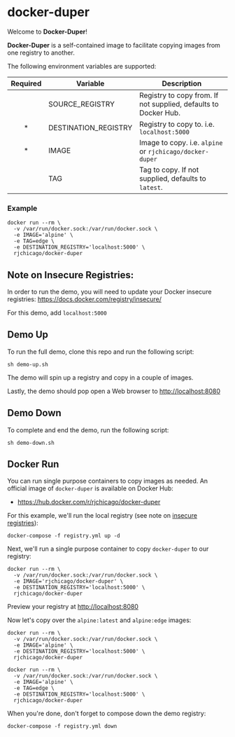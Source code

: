 # docker-duper

Welcome to **Docker-Duper**!

**Docker-Duper** is a self-contained image to facilitate copying images from one registry to another.

The following environment variables are supported:

| Required | Variable             | Description                                                     |
|:--------:|----------------------|-----------------------------------------------------------------|
|          | SOURCE_REGISTRY      | Registry to copy from. If not supplied, defaults to Docker Hub. |
|     *    | DESTINATION_REGISTRY | Registry to copy to. i.e. `localhost:5000`                      |
|     *    | IMAGE                | Image to copy. i.e. `alpine` or `rjchicago/docker-duper`        |
|          | TAG                  | Tag to copy. If not supplied, defaults to `latest`.             |

### Example

```
docker run --rm \
  -v /var/run/docker.sock:/var/run/docker.sock \
  -e IMAGE='alpine' \
  -e TAG=edge \
  -e DESTINATION_REGISTRY='localhost:5000' \
  rjchicago/docker-duper
```

## <a href="note-insecure-registries"></a>Note on Insecure Registries:
In order to run the demo, you will need to update your Docker insecure registries:
https://docs.docker.com/registry/insecure/

For this demo, add `localhost:5000`


## <a href="demo-up"></a>Demo Up
To run the full demo, clone this repo and run the following script:

```
sh demo-up.sh
```

The demo will spin up a registry and copy in a couple of images.

Lastly, the demo should pop open a Web browser to <a href="http://localhost:8080" target="_blank">http://localhost:8080</a>


## <a href="demo-down"></a>Demo Down
To complete and end the demo, run the following script:

```
sh demo-down.sh
```


## <a href="docker-run"></a>Docker Run
You can run single purpose containers to copy images as needed. An official image of `docker-duper` is available on Docker Hub:
* https://hub.docker.com/r/rjchicago/docker-duper

For this example, we'll run the local registry (see note on [insecure registries](#note-insecure-registries)):

```
docker-compose -f registry.yml up -d
```

Next, we'll run a single purpose container to copy `docker-duper` to our registry:

```
docker run --rm \
  -v /var/run/docker.sock:/var/run/docker.sock \
  -e IMAGE='rjchicago/docker-duper' \
  -e DESTINATION_REGISTRY='localhost:5000' \
  rjchicago/docker-duper
```

Preview your registry at <a href="http://localhost:8080" target="_blank">http://localhost:8080</a>

Now let's copy over the `alpine:latest` and `alpine:edge` images:

```
docker run --rm \
  -v /var/run/docker.sock:/var/run/docker.sock \
  -e IMAGE='alpine' \
  -e DESTINATION_REGISTRY='localhost:5000' \
  rjchicago/docker-duper

docker run --rm \
  -v /var/run/docker.sock:/var/run/docker.sock \
  -e IMAGE='alpine' \
  -e TAG=edge \
  -e DESTINATION_REGISTRY='localhost:5000' \
  rjchicago/docker-duper
```


When you're done, don't forget to compose down the demo registry:

```
docker-compose -f registry.yml down
```
